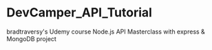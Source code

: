 # DevCamper_API_Tutorial
bradtraversy's Udemy course Node.js API Masterclass with express &amp; MongoDB  project 
